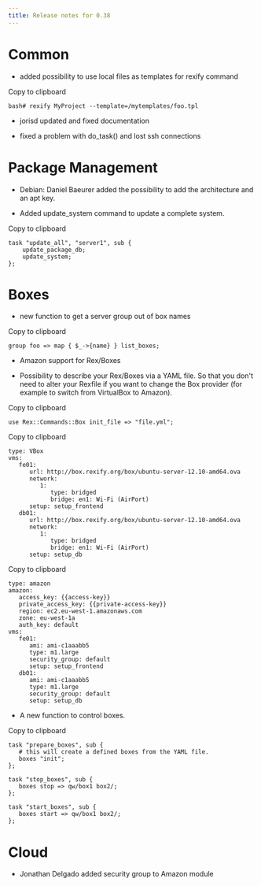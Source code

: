 ```yaml
---
title: Release notes for 0.38
---
```


# Common

-   added possibility to use local files as templates for rexify command

Copy to clipboard

    bash# rexify MyProject --template=/mytemplates/foo.tpl

-   jorisd updated and fixed documentation

-   fixed a problem with do\_task() and lost ssh connections

# Package Management

-   Debian: Daniel Baeurer added the possibility to add the architecture and an apt key.

-   Added update\_system command to update a complete system.

Copy to clipboard

    task "update_all", "server1", sub {
        update_package_db;
        update_system;
    };

# Boxes

-   new function to get a server group out of box names

Copy to clipboard

    group foo => map { $_->{name} } list_boxes;

-   Amazon support for Rex/Boxes

-   Possibility to describe your Rex/Boxes via a YAML file. So that you don't need to alter your Rexfile if you want to change the Box provider (for example to switch from VirtualBox to Amazon).

Copy to clipboard

    use Rex::Commands::Box init_file => "file.yml";

Copy to clipboard

    type: VBox
    vms:
       fe01:
          url: http://box.rexify.org/box/ubuntu-server-12.10-amd64.ova
          network:
             1:
                type: bridged
                bridge: en1: Wi-Fi (AirPort)
          setup: setup_frontend
       db01:
          url: http://box.rexify.org/box/ubuntu-server-12.10-amd64.ova
          network:
             1:
                type: bridged
                bridge: en1: Wi-Fi (AirPort)
          setup: setup_db

Copy to clipboard

    type: amazon
    amazon:
       access_key: {{access-key}}
       private_access_key: {{private-access-key}}
       region: ec2.eu-west-1.amazonaws.com
       zone: eu-west-1a
       auth_key: default
    vms:
       fe01:
          ami: ami-c1aaabb5
          type: m1.large
          security_group: default
          setup: setup_frontend
       db01:
          ami: ami-c1aaabb5
          type: m1.large
          security_group: default
          setup: setup_db

-   A new function to control boxes.

Copy to clipboard

    task "prepare_boxes", sub {
       # this will create a defined boxes from the YAML file.
       boxes "init";
    };

    task "stop_boxes", sub {
       boxes stop => qw/box1 box2/;
    };

    task "start_boxes", sub {
       boxes start => qw/box1 box2/;
    };

# Cloud

-   Jonathan Delgado added security group to Amazon module

